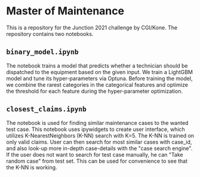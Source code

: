 # Master of Maintenance

This is a repository for the Junction 2021 challenge by CGI/Kone. The repository contains two notebooks.
## `binary_model.ipynb`
The notebook trains a model that predicts whether a technician should be dispatched to the equipment based on the given
input. We train a LightGBM model and tune its hyper-parameters via Optuna. Before training the model, we combine
the rarest categories in the categorical features and optimize the threshold for each feature during the hyper-parameter optimization.

## `closest_claims.ipynb`
The notebook is used for finding similar maintenance cases to the wanted test case. This notebook uses ipywidgets to create user interface, which utilizes K-NearestNeighbors (K-NN) search with K=5. The K-NN is trained on only valid claims. User can then search for most similar cases with case_id, and also look-up more in-depth case-details with the "case search engine". If the user does not want to search for test case manually, he can "Take random case" from test set. This can be used for convenience to see that the K-NN is working.
